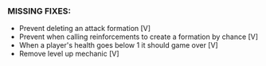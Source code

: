 ### MISSING FIXES:

* Prevent deleting an attack formation [V]
* Prevent when calling reinforcements to create a formation by chance [V]
* When a player's health goes below 1 it should game over [V]
* Remove level up mechanic  [V]